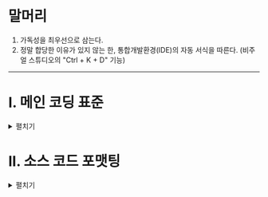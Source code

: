 # 말머리
1. 가독성을 최우선으로 삼는다.
2. 정말 합당한 이유가 있지 않는 한, 통합개발환경(IDE)의 자동 서식을 따른다. (비주얼 스튜디오의 "Ctrl + K + D" 기능)
---

# I. 메인 코딩 표준
<details>
  <summary>펼치기</summary>

  1. 클래스와 구조체의 이름은 파스칼 표기법을 따른다.
  ``` C++
  class CardManager;
  struct CardData;
  ```


  2. 지역 변수 그리고 함수의 매개 변수의 이름은 카멜 표기법을 따른다.
  ``` C#
  public void SomeMethod(int someParameter)
  {
      int someNumber;
      int id;
  }
  ```


  3. 메서드 이름은 기본적으로 동사(명령형)+명사(목적어)의 형태로 짓는다.
  ``` C#
  public int GetAge()
  {
      // 함수 구현부...
  }
  ```


  4. 단, 단순히 부울(boolean) 상태를 반환하는 메서드의 동사 부분은 최대한 Is, Can, Has, Should를 사용하되 그러는 것이 부자연스러울 경우에는 상태를 나타내는 다른 3인칭 단수형 동사를 사용한다.
  ``` C#
  public bool IsActvie(Card card);
  public bool HasChild(Card card);
  public bool CanUse(Card card);
  public bool ShouldDelete(Card card);
  public bool Exists(Card card);
  ```


  5. 제시된 예를 제외하곤 모든 메서드의 이름은 파스칼 표기법을 따른다.
  ``` C#
  public uint GetAge()
  {
      // 함수 구현부...
  }
  ```


  6. public 메서드가 아닌 경우 카멜 표기법을 따른다.
  ``` C#
  private uint getAge()
  {
      // 함수 구현부...
  }
  ```


  7. 상수의 이름은 모두 대문자로 하되 밑줄로 각 단어를 분리한다.
  ``` C#
  const int SOME_CONSTANT = 1;
  ```


  8. 상수로 사용하는 개체형 변수에는 static readonly를 사용한다.
  ``` C#
  public static readonly MyConstClass MY_CONST_OBJECT = new MyConstClass();
  ```


  9. static readonly 변수는 모두 대문자로 하되 밑줄로 각 단어를 분리한다.
  10. 초기화 후 값이 변하지 않는 변수는 readonly로 선언한다.
  ``` C#
  public class Account
  {
      private readonly string mPassword;

      public Account(string password)
      {
          mPassword = password;
      }
  }
  ```


  11. 네임스페이스의 이름은 파스칼 표기법을 따른다.
  ``` C#
  namespace System.Graphics
  ```


  12. 부울(boolean) 변수는 앞에 b를 붙인다.
  ``` C#
  bool bFired;                // 지역변수
  ```


  13. 부울 프로퍼티는 앞에 Is, Has, Can, Should 중에 하나를 붙인다.
  ``` C#
  public bool IsFired { get; private set; }
  public bool HasChild { get; private set; }
  public bool CanModal { get; private set; }
  public bool ShouldRedirect { get; private set; }
  ```


  14. 인터페이스를 선언할 때는 앞에 I를 붙인다.
  ``` C#
  interface ISomeInterface;
  ```


  15. 열거형을 선언할 때는 앞에 E를 붙인다
  ``` C#
  public enum EDirection
  {
      North,
      South
  }
  ```


  16. 구조체를 선언할 때는 앞에 S를 붙인다. 단, readonly struct일 때는 그렇지 아니한다
  ``` C#
  public struct SUserID;
  ```


  17. 값을 반환하는 함수의 이름은 무엇을 반환하는지 알 수 있게 짓는다.
  ``` C#
  public uint GetAge();
  ```


  18. 단순히 반복문에 사용되는 변수가 아닌 경우엔 i, e 같은 변수명 대신 index, employee 처럼 변수에 저장되는 데이터를 한 눈에 알아볼 수 있는 변수명을 사용한다.
  19. 뒤에 추가적인 단어가 오지 않는 경우 줄임말은 모두 대문자로 표기한다.
  ``` C#
  public int OrderID { get; private set; }
  public int HttpCode { get; private set; }
  ```


  20. getter와 setter 대신 프로퍼티를 사용한다.

  > 틀린 방식:
  ``` C#
  public class Employee
  {
      private string mName;
      public string GetName();
      public string SetName(string name);
  }
  ```

  > 올바른 방식:
  ``` C#
  public class Employee
  {
      public string Name { get; set; }
  }
  ```


  21. 지역 변수를 선언할 때는 그 지역 변수를 사용하는 코드와 동일한 줄에 선언하는 것을 원칙으로 한다.
  22. double이 반드시 필요한 경우가 아닌 이상 부동 소수점 값에 f를 붙여준다
  ``` C#
  float f = 0.5F;
  ```


  23. switch 문에 언제나 default: 케이스를 넣는다.
  ``` C#
  switch (number)
  {
      case 0:
          ... 
          break;
      default:
          break;
  }
  ```


  24. switch 문에서 default: 케이스가 절대 실행될 일이 없는 경우, default: 안에 Debug.Fail() 또는 Debug.Assert(false) 란 코드를 추가한다.
  ``` C#
  switch (type)
  {
      case 1:
          ... 
          break;
      default:
          Debug.Fail("unknown type");
          break;
  }
  ```


  25. 재귀 함수는 이름 뒤에 Recursive를 붙인다.
  ``` C#
  public void FibonacciRecursive();
  ```


  26. 매개변수 자료형이 범용적인 경우, 함수 오버로딩을 피한다.
  > 틀린 방식:
  ``` C#
  public Anim GetAnim(int index);
  public Anim GetAnim(string name);
  ```

  > 올바른 방식:
  ``` C#
  public Anim GetAnimByIndex(int index);
  public Anim GetAnimByName(string name);
  ```
  
  
  27. 여러 파일이 하나의 클래스를 이룰 때(즉, partial 클래스), 파일 이름은 클래스 이름으로 시작하고, 그 뒤에 마침표와 세부 항목 이름을 붙인다.
  ``` C#
  public partial class Human;
  ```
  ``` C#
  Human.Head.cs
  Human.Body.cs
  Human.Arm.cs
  ```
  
  
  28. 비트 플래그 열거형은 이름 뒤에 Flags를 붙인다.
  ``` C#
  [Flags]
  public enum EVisibilityFlags
  {
    None = 0,
    Character = 1 << 0,
    Terrain = 1 << 1,
    Building = 1 << 2,
  }
  ```
  
  
  29. 디폴트 매개 변수 대신 함수 오버로딩을 선호한다.
  30. 디폴트 매개 변수를 사용하는 경우, null이나 false, 0 같이 비트 패턴이 0인 값을 사용한다.
  
  </details>
  
  
  
  # II. 소스 코드 포맷팅
<details>
  <summary>펼치기</summary>

  1. 중괄호( { )를 열 때는 언제나 새로운 줄에 연다.
  2. 중괄호 안( { } )에 코드가 한 줄만 있더라도 반드시 중괄호를 사용한다.
  ``` C#
  if (bSomething)
  {
    return;
  }
  ```
  
  
  3. 한 줄에 변수 하나만 선언한다.
  > 틀린 방식:
  ``` C#
  int counter = 0, index = 0;
  ```
  
  > 올바른 방식:
  ``` C#
  int counter = 0;
  int index = 0;
  ```
  
  
  4. 한 개의 명령문(;)이 길어지면 줄바꿈 
  
  </details>
